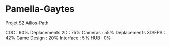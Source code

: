 # Pamella-Gaytes
Projet S2 Ailios-Path

CDC : 90%
Déplacements 2D : 75%
Caméras : 55%
Déplacements 3D/FPS : 42%
Game Design : 20%
Interface : 5%
HUB : 0%

